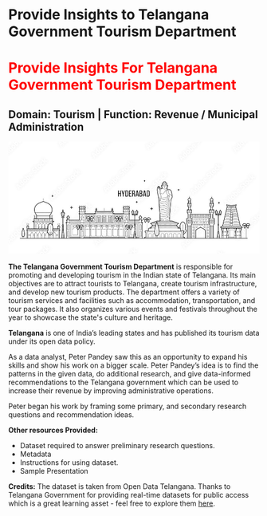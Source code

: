 # Provide Insights to Telangana Government Tourism Department
#  <span style="color:red">Provide Insights For Telangana Government Tourism Department</span>
## Domain:  Tourism | Function: Revenue / Municipal Administration

![img](https://github.com/Abdul-Jaweed/Telangana-Government-Tourism/blob/main/Images/Charminar.jpg)

**The Telangana Government Tourism Department** is responsible for promoting and developing tourism in the Indian state of Telangana. Its main objectives are to attract tourists to Telangana, create tourism infrastructure, and develop new tourism products. The department offers a variety of tourism services and facilities such as accommodation, transportation, and tour packages. It also organizes various events and festivals throughout the year to showcase the state's culture and heritage.

**Telangana** is one of India’s leading states and has published its tourism data under its open data policy.

As a data analyst, Peter Pandey saw this as an opportunity to expand his skills and show his work on a bigger scale. Peter Pandey’s idea is to find the patterns in the given data, do additional research, and give data-informed recommendations to the Telangana government which can be used to increase their revenue by improving administrative operations.


Peter began his work by framing some primary, and secondary research questions and recommendation ideas.



**Other resources Provided:**

- Dataset required to answer preliminary research questions.
- Metadata
- Instructions for using dataset.
- Sample Presentation


**Credits:** The dataset is taken from Open Data Telangana. Thanks to Telangana Government for providing real-time datasets for public access which is a great learning asset - feel free to explore them [here](https://data.telangana.gov.in/).




